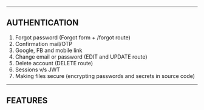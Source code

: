 ---------------------------------------
AUTHENTICATION
---------------------------------------
1. Forgot password (Forgot form + /forgot route)
2. Confirmation mail/OTP
3. Google, FB and mobile link
4. Change email or password (EDIT and UPDATE route)
5. Delete account (DELETE route)
6. Sessions v/s JWT
7. Making files secure (encrypting passwords and secrets in source code)

---------------------------------------
FEATURES
---------------------------------------